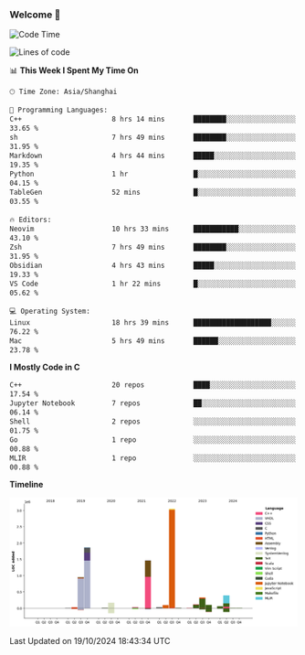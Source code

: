 ### Welcome 👋

<!--START_SECTION:waka-->
![Code Time](http://img.shields.io/badge/Code%20Time-1%2C630%20hrs%2021%20mins-blue)

![Lines of code](https://img.shields.io/badge/From%20Hello%20World%20I%27ve%20Written-8.7%20million%20lines%20of%20code-blue)

📊 **This Week I Spent My Time On** 

```text
🕑︎ Time Zone: Asia/Shanghai

💬 Programming Languages: 
C++                      8 hrs 14 mins       ████████░░░░░░░░░░░░░░░░░   33.65 % 
sh                       7 hrs 49 mins       ████████░░░░░░░░░░░░░░░░░   31.95 % 
Markdown                 4 hrs 44 mins       █████░░░░░░░░░░░░░░░░░░░░   19.35 % 
Python                   1 hr                █░░░░░░░░░░░░░░░░░░░░░░░░   04.15 % 
TableGen                 52 mins             █░░░░░░░░░░░░░░░░░░░░░░░░   03.55 % 

🔥 Editors: 
Neovim                   10 hrs 33 mins      ███████████░░░░░░░░░░░░░░   43.10 % 
Zsh                      7 hrs 49 mins       ████████░░░░░░░░░░░░░░░░░   31.95 % 
Obsidian                 4 hrs 43 mins       █████░░░░░░░░░░░░░░░░░░░░   19.33 % 
VS Code                  1 hr 22 mins        █░░░░░░░░░░░░░░░░░░░░░░░░   05.62 % 

💻 Operating System: 
Linux                    18 hrs 39 mins      ███████████████████░░░░░░   76.22 % 
Mac                      5 hrs 49 mins       ██████░░░░░░░░░░░░░░░░░░░   23.78 % 
```

**I Mostly Code in C** 

```text
C++                      20 repos            ████░░░░░░░░░░░░░░░░░░░░░   17.54 % 
Jupyter Notebook         7 repos             ██░░░░░░░░░░░░░░░░░░░░░░░   06.14 % 
Shell                    2 repos             ░░░░░░░░░░░░░░░░░░░░░░░░░   01.75 % 
Go                       1 repo              ░░░░░░░░░░░░░░░░░░░░░░░░░   00.88 % 
MLIR                     1 repo              ░░░░░░░░░░░░░░░░░░░░░░░░░   00.88 % 
```



**Timeline**

![Lines of Code chart](https://raw.githubusercontent.com/Bohan-hu/Bohan-hu/master/assets/bar_graph.png)


 Last Updated on 19/10/2024 18:43:34 UTC
<!--END_SECTION:waka-->



